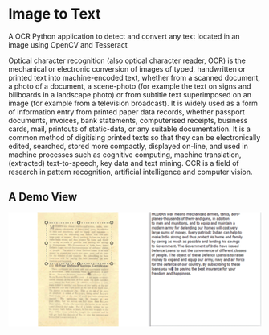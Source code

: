 # Image to Text
A OCR Python application to detect and convert any text located in an image using OpenCV and Tesseract 

Optical character recognition (also optical character reader, OCR) is the mechanical or electronic conversion of images of typed, handwritten or printed text into machine-encoded text, whether from a scanned document, a photo of a document, a scene-photo (for example the text on signs and billboards in a landscape photo) or from subtitle text superimposed on an image (for example from a television broadcast). It is widely used as a form of information entry from printed paper data records, whether passport documents, invoices, bank statements, computerised receipts, business cards, mail, printouts of static-data, or any suitable documentation. It is a common method of digitising printed texts so that they can be electronically edited, searched, stored more compactly, displayed on-line, and used in machine processes such as cognitive computing, machine translation, (extracted) text-to-speech, key data and text mining. OCR is a field of research in pattern recognition, artificial intelligence and computer vision.

## A Demo View

![OCR](ss.png)
